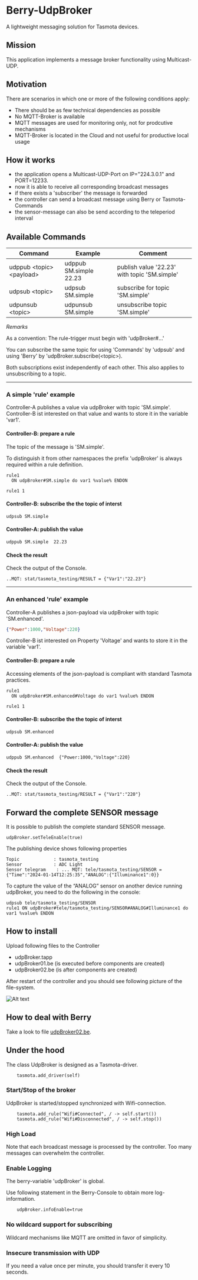 # Berry-UdpBroker
A lightweight messaging solution for Tasmota devices.


## Mission

This application implements a message broker functionality using Multicast-UDP.


## Motivation

There are scenarios in which one or more of the following conditions apply:

* There should be as few technical dependencies as possible
* No MQTT-Broker is available
* MQTT messages are used for monitoring only, not for prodcutive mechanisms
* MQTT-Broker is located in the Cloud and not useful for productive local usage


## How it works

- the application opens a Multicast-UDP-Port on IP="224.3.0.1" and PORT=12233.
- now it is able to receive all corresponding broadcast messages
- if there exists a 'subscriber' the message is forwarded 
- the controller can send a broadcast message using Berry or Tasmota-Commands
- the sensor-message can also be send according to the teleperiod interval


## Available Commands

Command                       | Example               | Comment
---                           |---                    |---
udppub \<topic\> \<payload\>  |udppub SM.simple 22.23 | publish value '22.23' with topic 'SM.simple'
udpsub \<topic\>              |udpsub SM.simple       | subscribe for topic 'SM.simple'
udpunsub \<topic\>            |udpunsub SM.simple     |  unsubscribe topic 'SM.simple'

*Remarks*

As a convention: The rule-trigger must begin with 'udpBroker#...'


You can subscribe the same topic for using 'Commands' by 'udpsub'  and using 'Berry' by 'udpBroker.subscribe(\<topic\>).

Both subscriptions exist independently of each other.
This also applies to unsubscribing to a topic.


-------------------------


### A simple 'rule' example

Controller-A publishes a value via udpBroker with topic 'SM.simple'.<br>
Controller-B ist interested on that value and wants to store it in the variable 'var1'.


#### Controller-B:  prepare a rule

The topic of the message is 'SM.simple'. 

To distinguish it from other namespaces the prefix 'udpBroker' is always required within a rule definition.

```
rule1 
  ON udpBroker#SM.simple do var1 %value% ENDON 	
      
rule1 1
```

#### Controller-B:  subscribe the the topic of interst

```
udpsub SM.simple 
```

#### Controller-A: publish the value

```
udppub SM.simple  22.23
```

#### Check the result

Check the output of the Console.

```
..MQT: stat/tasmota_testing/RESULT = {"Var1":"22.23"}
```


--------------------


### An enhanced 'rule' example

Controller-A publishes a json-payload via udpBroker with topic 'SM.enhanced'.

```json
{"Power":1000,"Voltage":220}
```

Controller-B ist interested on Property 'Voltage' and wants to store it in the variable 'var1'.

#### Controller-B:  prepare a rule

Accessing elements of the json-payload is compliant with standard Tasmota practices.

```
rule1 
  ON udpBroker#SM.enhanced#Voltage do var1 %value% ENDON 

rule1 1
```

#### Controller-B:  subscribe the the topic of interst

```
udpsub SM.enhanced
```

#### Controller-A: publish the value


```
udppub SM.enhanced  {"Power:1000,"Voltage":220} 
```


#### Check the result

Check the output of the Console.

```
..MQT: stat/tasmota_testing/RESULT = {"Var1":"220"}
```

## Forward the complete SENSOR message

It is possible to publish the complete standard SENSOR message.

```be
udpBroker.setTeleEnable(true)
```
The publishing device shows following properties

    Topic             : tasmota_testing
    Sensor            : ADC Light
    Sensor telegram    : ... MQT: tele/tasmota_testing/SENSOR = {"Time":"2024-01-14T12:25:35","ANALOG":{"Illuminance1":0}}


To capture the value of the “ANALOG” sensor on another device running udpBroker, you need to do the following in the console:

```
udpsub tele/tasmota_testing/SENSOR
rule1 ON udpBroker#tele/tasmota_testing/SENSOR#ANALOG#Illuminance1 do var1 %value% ENDON
```

## How to install

Upload following files to the Controller

- udpBroker.tapp
- udpBroker01.be   (is executed before components are created)
- udpBroker02.be   (is after components are created)
  
After restart of the controller and you should see following picture of the file-system.

![Alt text](images/filesystem.png)


## How to deal with Berry

Take a look to file [udpBroker02.be](udpBroker02.be).


## Under the hood

The class UdpBroker is designed as a Tasmota-driver.

```be
    tasmota.add_driver(self) 
```
### Start/Stop of the broker

UdpBroker is started/stopped synchronized with Wifi-connection.

```be
    tasmota.add_rule("Wifi#Connected", / -> self.start()) 
    tasmota.add_rule("Wifi#Disconnected", / -> self.stop()) 
```

### High Load

Note that each broadcast message is processed by the controller.
Too many messages can overwhelm the controller.

### Enable Logging

The berry-variable 'udpBroker' is global.

Use following statement in the Berry-Console to obtain more log-information.

```be
    udpBroker.infoEnable=true
```

### No wildcard support for subscribing

Wildcard mechanisms like MQTT are omitted in favor of simplicity.


### Insecure transmission with UDP

If you need a value once per minute, you should transfer it every 10 seconds.
